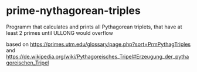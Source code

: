 # prime-nythagorean-triples
Programm that calculates and prints all Pythagorean triplets, that have at least 2 primes until ULLONG would overflow

based on https://primes.utm.edu/glossary/page.php?sort=PrmPythagTriples  
and https://de.wikipedia.org/wiki/Pythagoreisches_Tripel#Erzeugung_der_pythagoreischen_Tripel
